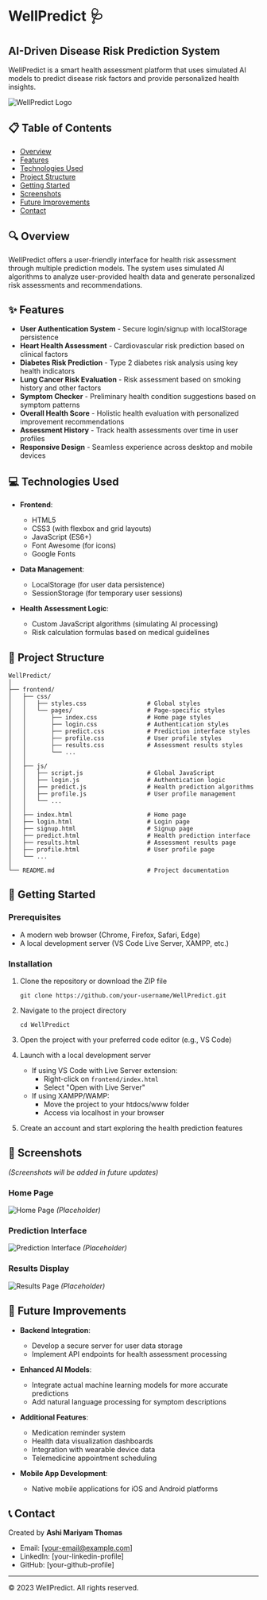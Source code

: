 # WellPredict 🩺

## AI-Driven Disease Risk Prediction System

WellPredict is a smart health assessment platform that uses simulated AI models to predict disease risk factors and provide personalized health insights.

![WellPredict Logo](screenshots/logo.jpg)
## 📋 Table of Contents
- [Overview](Overview)
- [Features](features)
- [Technologies Used](technologies-used)
- [Project Structure](project-structure)
- [Getting Started](getting-started)
- [Screenshots](screenshots)
- [Future Improvements](future-improvements)
- [Contact](contact)

## 🔍 Overview

WellPredict offers a user-friendly interface for health risk assessment through multiple prediction models. The system uses simulated AI algorithms to analyze user-provided health data and generate personalized risk assessments and recommendations.

## ✨ Features

- **User Authentication System** - Secure login/signup with localStorage persistence
- **Heart Health Assessment** - Cardiovascular risk prediction based on clinical factors
- **Diabetes Risk Prediction** - Type 2 diabetes risk analysis using key health indicators
- **Lung Cancer Risk Evaluation** - Risk assessment based on smoking history and other factors
- **Symptom Checker** - Preliminary health condition suggestions based on symptom patterns
- **Overall Health Score** - Holistic health evaluation with personalized improvement recommendations
- **Assessment History** - Track health assessments over time in user profiles
- **Responsive Design** - Seamless experience across desktop and mobile devices

## 💻 Technologies Used

- **Frontend**:
  - HTML5
  - CSS3 (with flexbox and grid layouts)
  - JavaScript (ES6+)
  - Font Awesome (for icons)
  - Google Fonts

- **Data Management**:
  - LocalStorage (for user data persistence)
  - SessionStorage (for temporary user sessions)

- **Health Assessment Logic**:
  - Custom JavaScript algorithms (simulating AI processing)
  - Risk calculation formulas based on medical guidelines

## 📁 Project Structure

```
WellPredict/
│
├── frontend/
│   ├── css/
│   │   ├── styles.css                 # Global styles
│   │   └── pages/                     # Page-specific styles
│   │       ├── index.css              # Home page styles
│   │       ├── login.css              # Authentication styles
│   │       ├── predict.css            # Prediction interface styles
│   │       ├── profile.css            # User profile styles
│   │       ├── results.css            # Assessment results styles
│   │       └── ...
│   │
│   ├── js/
│   │   ├── script.js                  # Global JavaScript
│   │   ├── login.js                   # Authentication logic
│   │   ├── predict.js                 # Health prediction algorithms
│   │   ├── profile.js                 # User profile management
│   │   └── ...
│   │
│   ├── index.html                     # Home page
│   ├── login.html                     # Login page
│   ├── signup.html                    # Signup page
│   ├── predict.html                   # Health prediction interface
│   ├── results.html                   # Assessment results page
│   ├── profile.html                   # User profile page
│   └── ...
│
└── README.md                          # Project documentation
```

## 🚀 Getting Started

### Prerequisites
- A modern web browser (Chrome, Firefox, Safari, Edge)
- A local development server (VS Code Live Server, XAMPP, etc.)

### Installation

1. Clone the repository or download the ZIP file
   ```
   git clone https://github.com/your-username/WellPredict.git
   ```

2. Navigate to the project directory
   ```
   cd WellPredict
   ```

3. Open the project with your preferred code editor (e.g., VS Code)

4. Launch with a local development server
   - If using VS Code with Live Server extension:
     - Right-click on `frontend/index.html`
     - Select "Open with Live Server"
   - If using XAMPP/WAMP:
     - Move the project to your htdocs/www folder
     - Access via localhost in your browser

5. Create an account and start exploring the health prediction features

## 📸 Screenshots

*(Screenshots will be added in future updates)*

### Home Page
![Home Page](assets/screenshots/home.png) *(Placeholder)*

### Prediction Interface
![Prediction Interface](assets/screenshots/predict.png) *(Placeholder)*

### Results Display
![Results Page](assets/screenshots/results.png) *(Placeholder)*

## 🔮 Future Improvements

- **Backend Integration**:
  - Develop a secure server for user data storage
  - Implement API endpoints for health assessment processing

- **Enhanced AI Models**:
  - Integrate actual machine learning models for more accurate predictions
  - Add natural language processing for symptom descriptions

- **Additional Features**:
  - Medication reminder system
  - Health data visualization dashboards
  - Integration with wearable device data
  - Telemedicine appointment scheduling

- **Mobile App Development**:
  - Native mobile applications for iOS and Android platforms

## 📞 Contact

Created by **Ashi Mariyam Thomas**

- Email: [your-email@example.com]
- LinkedIn: [your-linkedin-profile]
- GitHub: [your-github-profile]

---

© 2023 WellPredict. All rights reserved.
